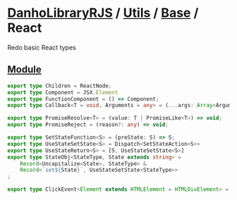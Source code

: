 # [DanhoLibraryRJS](../../../index.md) / [Utils](../index.md) / [Base](./index.md) / React
Redo basic React types

## [Module](../../../src/utils/BaseReact.ts)
```ts
export type Children = ReactNode;
export type Component = JSX.Element
export type FunctionComponent = () => Component;
export type Callback<T = void, Arguments = any> = (...args: Array<Arguments>) => T

export type PromiseResolve<T> = (value: T | PromiseLike<T>) => void;
export type PromiseReject = (reason?: any) => void;

export type SetStateFunction<S> = (preState: S) => S;
export type UseStateSetState<S> = Dispatch<SetStateAction<S>>
export type UseStateReturn<S> = [S, UseStateSetState<S>]
export type StateObj<StateType, State extends string> = 
    Record<Uncapitalize<State>, StateType> & 
    Record<`set${State}`, UseStateSetState<StateType>>
;

export type ClickEvent<Element extends HTMLElement = HTMLDivElement> = React.MouseEvent<Element, MouseEvent>;
```